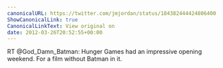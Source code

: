 ```yaml
---
canonicalURL: https://twitter.com/jmjordan/status/184382444424806400
ShowCanonicalLink: true
CanonicalLinkText: View original on
date: 2012-03-26T20:52:55+00:00
---
```

RT @God_Damn_Batman: Hunger Games had an impressive opening weekend. For a film without Batman in it.